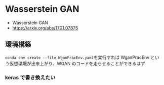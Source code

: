 # Wasserstein GAN

- Wasserstein GAN
- https://arxiv.org/abs/1701.07875

## 環境構築

`conda env create --file WganPracEnv.yaml`を実行すれば WganPracEnv という仮想環境が出来上がり、WGAN のコードを走らせることができるはず

### keras で書き換えたい
